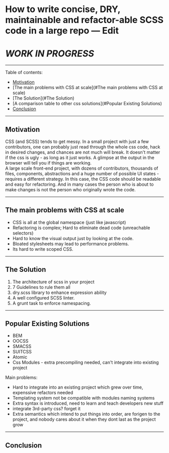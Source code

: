 # How to write concise, DRY, maintainable and refactor-able SCSS code in a large repo — Edit
# *WORK IN PROGRESS*

---

Table of contents:
  * [Motivation](#Motivation)
  * [The main problems with CSS at scale](#The main problems with CSS at scale)
  * [The Solution](#The Solution)
  * [A comparison table to other css solutions](#Popular Existing Solutions)
  * [Conclusion](#Conclusion)

---

## Motivation
CSS (and SCSS) tends to get messy. 
In a small project with just a few contributors, one can probably just read through the whole css code, hack in desired changes, and chances are not much will break. It doesn't matter if the css is ugly - as long as it just works. A glimpse at the output in the browser will tell you if things are working.
<br>
A large scale front-end project, with dozens of contributors, thousands of files, components, abstractions and a huge number of possible UI states - requires a different strategy. In this case, the CSS code should be readable and easy for refactoring. And in many cases the person who is about to make changes is not the person who originally wrote the code.

---

## The main problems with CSS at scale 
   * CSS is all at the global namespace (just like javascript)
   * Refactoring is complex; Hard to eliminate dead code (unreachable selectors)
   * Hard to know the visual output just by looking at the code.
   * Bloated stylesheets may lead to performance problems.
   * Its hard to write scoped CSS.
--- 

## The Solution
1. The architecture of scss in your project
2. 7 Guidelines to rule them all
3. dry.scss library to enhance expression ability
4. A well configured SCSS linter.
5. A grunt task to enforce namespacing.

---

## Popular Existing Solutions
  * BEM
  * OOCSS
  * SMACSS
  * SUITCSS
  * Atomic
  * Css Modules - extra precompiling needed, can't integrate into existing project
  
Main problems:
* Hard to integrate into an existing project which grew over time, expenssive refactors needed
* Templating system not be compatible with modules naming systems
* Extra syntax is introduced, need to learn and teach developers new stuff
* integrate 3rd-party css? forget it
* Extra semantics which intend to put things into order, are forigen to the project, and nobody cares about it when they dont last as the project grow


---

## Conclusion


